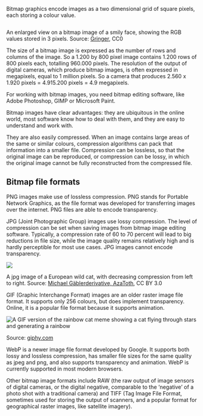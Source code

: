 Bitmap graphics encode images as a two dimensional grid of square pixels, each storing a colour value.

<p class='center'>
<img src='File%20formats,%20dimensions%20and%20units%20d1757276a4214716bd793dd0f19ac95c/942px-Rgb-raster-image.svg.png' alt='' class='max-600' />
</p>

An enlarged view on a bitmap image of a smily face, showing the RGB values stored in 3 pixels. Source: [Gringer](https://commons.wikimedia.org/wiki/File:Rgb-raster-image.svg), CC0

The size of a bitmap image is expressed as the number of rows and columns of the image. So a 1.200 by 800 pixel image contains 1.200 rows of 800 pixels each, totalling 960.000 pixels. The resolution of the output of digital cameras, which produce bitmap images, is often expressed in megapixels, equal to 1 million pixels. So a camera that produces 2.560  x 1.920 pixels =  4.915.200 pixels = 4.9 megapixels.

For working with bitmap images, you need bitmap editing software, like Adobe Photoshop, GIMP or Microsoft Paint.

Bitmap images have clear advantages: they are ubiquitous in the online world, most software know how to deal with them, and they are easy to understand and work with.

They are also easily compressed. When an image contains large areas of the same or similar colours, compression algorithms can pack that information into a smaller file. Compression can be lossless, so that the original image can be reproduced, or compression can be lossy, in which the original image cannot be fully reconstructed from the compressed file.

## Bitmap file formats

PNG images make use of lossless compression. PNG stands for Portable Network Graphics, as the file format was developed for transferring images over the internet. PNG files are able to encode transparency.

JPG (Joint Photographic Group) images use lossy compression. The level of compression can be set when saving images from bitmap image editing software. Typically, a compression rate of 60 to 70 percent will lead to big reductions in file size, while the image quality remains relatively high and is hardly perceptible for most use cases. JPG images cannot encode transparency.

![ ](File%20formats,%20dimensions%20and%20units%20d1757276a4214716bd793dd0f19ac95c/Felis_silvestris_silvestris_small_gradual_decrease_of_quality.png)

A jpg image of a European wild cat, with decreasing compression from left to right. Source: [Michael Gäblerderivative, AzaToth](https://commons.wikimedia.org/wiki/File:Felis_silvestris_silvestris_small_gradual_decrease_of_quality.png), CC BY 3.0

GIF (Graphic Interchange Format) images are an older raster image file format. It supports only 256 colours, but does implement transparency. Online, it is a popular file format because it supports animation.

![A GIF version of the rainbow cat meme showing a cat flying through stars and generating a rainbow](File%20formats,%20dimensions%20and%20units%20d1757276a4214716bd793dd0f19ac95c/spacecat.gif)

Source: [giphy.com](https://giphy.com/gifs/stars-rainbows-poptart-BSx6mzbW1ew7K)

WebP is a newer image file format developed by Google. It supports both lossy and lossless compression, has smaller file sizes for the same quality as jpeg and png, and also supports transparency and animation. WebP is currently supported in most modern browsers.

Other bitmap image formats include RAW (the raw output of image sensors of digital cameras, or the digital negative, comparable to the ‘negative’ of a photo shot with a traditional camera) and TIFF (Tag Image File Format, sometimes used for storing the output of scanners, and a popular format for geographical raster images, like satellite imagery).